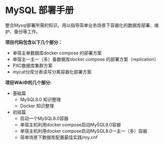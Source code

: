 # MySQL 部署手册 #
整合Mysql部署所需的知识，用以指导简单业务场景下容器化的数据库部署、维护、备份等工作。

**项目代码包含以下几个部分：**
+ 单宿主单数据库docker compose 的部署方案
+ 单宿主一主一（多）备数据库docker compose 的部署方案（replication）
+ PXC数据库集群方案
+ mycat分库分表读写分离容器化部署方案


**项目Wiki中的几个部分:**
* 基础篇
    + MySQL8.0 知识整理
    + Docker 知识整理
* 初级篇
    + 启动一个MySQL8.0容器
    + 单宿主机利用docker compose启动MySQL8.0容器
    + 单宿主机利用docker compose启动MySQL8.0一主一（多）容器
    + 简单场景下数据库配置最佳实践/my.cnf
  
